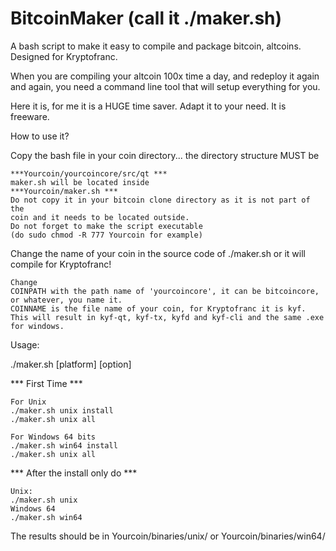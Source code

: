 # BitcoinMaker (call it ./maker.sh)
A bash script to make it easy to compile and package bitcoin, altcoins. Designed for Kryptofranc.

When you are compiling your altcoin 100x time a day, and redeploy it again and again, 
you need a command line tool that will setup everything for you. 

Here it is, for me it is a HUGE time saver. Adapt it to your need. It is freeware.

How to use it?

Copy the bash file in your coin directory... the directory structure MUST be

```
***Yourcoin/yourcoincore/src/qt ***
maker.sh will be located inside 
***Yourcoin/maker.sh ***
Do not copy it in your bitcoin clone directory as it is not part of the 
coin and it needs to be located outside.
Do not forget to make the script executable
(do sudo chmod -R 777 Yourcoin for example) 
```

Change the name of your coin in the source code of ./maker.sh or it will compile for Kryptofranc!

```
Change 
COINPATH with the path name of 'yourcoincore', it can be bitcoincore, or whatever, you name it.
COINNAME is the file name of your coin, for Kryptofranc it is kyf. 
This will result in kyf-qt, kyf-tx, kyfd and kyf-cli and the same .exe for windows. 
```



Usage:

./maker.sh [platform] [option]

*** First Time ***
```
For Unix
./maker.sh unix install
./maker.sh unix all

For Windows 64 bits
./maker.sh win64 install
./maker.sh unix all
```

*** After the install only do ***
```
Unix: 
./maker.sh unix
Windows 64
./maker.sh win64

```

The results should be in Yourcoin/binaries/unix/ or Yourcoin/binaries/win64/ 






